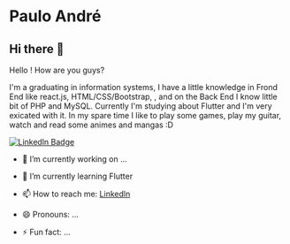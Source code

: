 # Paulo André

## Hi there 👋

 Hello ! How are you guys? 
 
 I'm a graduating in information systems, I have a little  knowledge in Frond End like react.js, HTML/CSS/Bootstrap, , and on the Back End I know little bit of PHP and MySQL.       Currently I'm studying about Flutter and I'm very exicated with it. In my spare time I like to play some games, play my guitar, watch and read some animes and mangas :D 


[![Linkedln Badge](https://img.shields.io/badge/-LinkedIn-blue?style=flat-square&logo=Linkedin&logoColor=white&link=www.linkedin.com/in/paulo-andré-dev)](www.linkedin.com/in/paulo-andré-dev)
- 🔭 I’m currently working on ...
- 🌱 I’m currently learning Flutter 
- 📫 How to reach me: [Linkedln](https://blog.da2k.com.br)

- 😄 Pronouns: ...
- ⚡ Fun fact: ...

